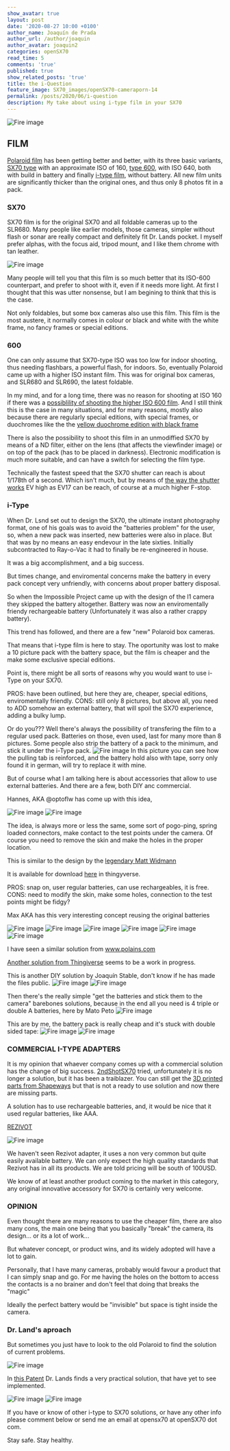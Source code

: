 ```yaml
---
show_avatar: true
layout: post
date: '2020-08-27 10:00 +0100'
author_name: Joaquín de Prada
author_url: /author/joaquin
author_avatar: joaquin2
categories: openSX70
read_time: 5
comments: 'true'
published: true
show_related_posts: 'true'
title: the i-Question
feature_image: SX70_images/openSX70-cameraporn-14
permalink: /posts/2020/06/i-question
description: My take about using i-type film in your SX70
---
```

![Fire image]({{site.url}}/{{site.baseurl}}img/2020/08/sx70-batteries.JPG)


## FILM
[Polaroid film](https://eu.polaroid.com/collections/instant-film) has been getting better and better, with its three basic variants, [SX70 type](https://eu.polaroid.com/collections/instant-film) with an approximate ISO of 160, [type 600](https://eu.polaroid.com/collections/film-for-polaroid-600-cameras), with ISO 640, both with build in battery and finally [i-type film](https://eu.polaroid.com/collections/film-for-polaroid-600-cameras), without battery. All new film units are significantly thicker than the original ones, and thus only 8 photos fit in a pack.

### SX70
SX70 film is for the original SX70 and all foldable cameras up to the SLR680. Many people like earlier models, those cameras, simpler without flash or sonar are really compact and definitely fit Dr. Lands pocket. I myself prefer alphas, with the focus aid, tripod mount, and I like them chrome with tan leather. 

![Fire image]({{site.url}}/{{site.baseurl}}img/2020/08/INVENTS-SX70.jpg)

Many people will tell you that this film is so much better that its ISO-600 counterpart, and prefer to shoot with it, even if it needs more light.
At first I thought that this was utter nonsense, but I am begining to think that this is the case. 

Not only foldables, but some box cameras also use this film. 
This film is the most austere, it normally comes in colour or black and white with the white frame, no fancy frames or special editions.

### 600
One can only assume that SX70-type ISO was too low for indoor shooting, thus needing flashbars, a powerful flash, for indoors. So, eventually Polaroid came up with a higher ISO instant film. This was for original box cameras, and SLR680 and SLR690, the latest foldable.

In my mind, and for a long time, there was no reason for shooting at ISO 160 if there was a [possiblility of shooting the higher ISO 600 film](https://opensx70.com/tutorials/100-600-conversion/).
And I still think this is the case in many situations, and for many reasons, mostly also because there are regularly special editions, with special frames, or duochromes like the the [yellow duochrome edition with black frame](https://eu.polaroid.com/products/black-yellow-600-instant-film-duochrome?quantity=1)

There is also the possibility to shoot this film in an unmodiffied SX70 by means of a ND filter, either on the lens (that affects the viewfinder image) or on top of the pack (has to be placed in darkness). Electronic modification is much more suitable, and can have a switch for selecting the film type.

Technically the fastest speed that the SX70 shutter can reach is about 1/178th of a second. Which isn't much, but by means of [the way the shutter works](https://opensx70.com/posts/2018/11/sx70-shutter) EV high as EV17 can be reach, of course at a much higher F-stop.

### i-Type
When Dr. Lsnd set out to design the SX70, the ultimate instant photography format, one of his goals was to avoid the "batteries problem" for the user, so, when a new pack was inserted, new batteries were also in place.
But that was by no means an easy endevour in the late sixties. Initially subcontracted to Ray-o-Vac it had to finally be re-engineered in house.

It was a big accomplishment, and a big success. 

But times change, and enviromental concerns make the battery in every pack concept very unfriendly, with concerns about proper battery disposal. 

So when the Impossible Project came up with the design of the I1 camera they skipped the battery altogether. Battery was now an enviromentally friendy rechargeable battery (Unfortunately it was also a rather crappy battery).

This trend has followed, and there are a few "new" Polaroid box cameras.

That means that i-type film is here to stay. The oportunity was lost to make a 10 picture pack with the battery space, but the film is cheaper and the make some exclusive special editions.

Point is, there might be all sorts of reasons why you would want to use i-Type on your SX70.

PROS: have been outlined, but here they are, cheaper, special editions, enviromentally friendly.
CONS: still only 8 pictures, but above all, you need to ADD somehow an external battery, that will spoil the SX70 experience, adding a bulky lump.

Or do you???
Well there's always the possibility of transfering the film to a regular used pack. Batteries on those, even used, last for many more than 8 pictures.
Some people also strip the battery of a pack to the minimum, and stick it under the i-Type pack.
![Fire image]({{site.url}}/{{site.baseurl}}img/2020/06/german-itype.jpg)
In this picture you can see how the pulling tab is reinforced, and the battery hold also with tape, sorry only found it in german, will try to replace it with mine.

But of course what I am talking here is about accessories that allow to use external batteries. And there are a few, both DIY anc commercial.

Hannes, AKA @optoflw has come up with this idea,

![Fire image]({{site.url}}/{{site.baseurl}}img/2020/06/optoflw-1.jpg)
![Fire image]({{site.url}}/{{site.baseurl}}img/2020/06/optoflw-2.jpg)

The idea, is always more or less the same, some sort of pogo-ping, spring loaded connectors, make contact to the test points under the camera. Of course you need to remove the skin and make the holes in the proper location.

This is similar to the design by the [legendary Matt Widmann](https://2ndshotsx70.blogspot.com/2017/11/batteries-not-included-not-movie-with.html?m=0)

It is available for download [here](https://www.thingiverse.com/thing:3987977) in thingyverse.

PROS: snap on, user regular batteries, can use rechargeables, it is free.
CONS: need to modify the skin, make some holes, connection to the test points might be fidgy?

Max AKA has this very interesting concept reusing the original batteries

![Fire image]({{site.url}}/{{site.baseurl}}img/2020/06/max-1.jpg)
![Fire image]({{site.url}}/{{site.baseurl}}img/2020/06/max-2.jpg)
![Fire image]({{site.url}}/{{site.baseurl}}img/2020/06/max-3.jpg)
![Fire image]({{site.url}}/{{site.baseurl}}img/2020/06/max-4.jpg)
![Fire image]({{site.url}}/{{site.baseurl}}img/2020/06/max-5.jpg)
![Fire image]({{site.url}}/{{site.baseurl}}img/2020/06/max-6.jpg)

I have seen a similar solution from www.polains.com

[Another solution from Thingiverse](https://www.thingiverse.com/thing:3699743?fbclid=IwAR1PzPmHb_HhosnoPpTktXIutg6of4U1TXgDvQqfmgAtWZUUeaWvE7Vf9PA) seems to be a work in progress.

This is another DIY solution by Joaquín Stable, don't know if he has made the files public.
![Fire image]({{site.url}}/{{site.baseurl}}img/2020/06/stable-1.jpg)
![Fire image]({{site.url}}/{{site.baseurl}}img/2020/06/stable-2.jpg)

Then there's the really simple "get the batteries and stick them to the camera" barebones solutions, because in the end all you need is 4 triple or double A batteries, here by Mato Peto
![Fire image]({{site.url}}/{{site.baseurl}}img/2020/06/petto-battery.jpg)

This are by me, the battery pack is really cheap and it's stuck with double sided tape:
![Fire image]({{site.url}}/{{site.baseurl}}img/2020/06/batteryholder-1.jpg)
![Fire image]({{site.url}}/{{site.baseurl}}img/2020/06/batteryholder-2.jpg)


### COMMERCIAL I-TYPE ADAPTERS

It is my opinion that whaever company comes up with a commercial solution has the change of big success. [2ndShotSX70](http://2ndshotsx70.blogspot.com/) tried, unfortunately it is no longer a solution, but it has been a traiblazer. You can still get the [3D printed parts from Shapeways](https://www.shapeways.com/product/VQ3R423JH/i-type-sx70-mod-power-pack-body?optionId=73875978&li=shops) but that is not a ready to use solution and now there are missing parts.

A solution has to use rechargeable batteries, and, it would be nice that it used regular batteries, like AAA. 


[REZIVOT](https://www.rezivot.com/)

![Fire image]({{site.url}}/{{site.baseurl}}img/2020/06/rezivot-jig.jpg)

We haven't seen Rezivot adapter, it uses a non very common but quite easily available battery. We can only expect the high quality standards that Rezivot has in all its products. We are told pricing will be south of 100USD.

We know of at least another product coming to the market in this category, any original innovative accessory for SX70 is certainly very welcome.

### OPINION
Even thought there are many reasons to use the cheaper film, there are also many cons, the main one being that you basically "break" the camera, its design... or its a lot of work...

But whatever concept, or product wins, and its widely adopted will have a lot to gain.

Personally, that I have many cameras, probably would favour a product that I can simply snap and go. For me having the holes on the bottom to access the contacts is a no brainer and don't feel that doing that breaks the "magic"

Ideally the perfect battery would be "invisible" but space is tight inside the camera.

### Dr. Land's aproach

But sometimes you just have to look to the old Polaroid to find the solution of current problems.

![Fire image]({{site.url}}/{{site.baseurl}}img/2020/08/patent-40007470-land.JPG)


In [this Patent](https://l.facebook.com/l.php?u=https%3A%2F%2Fpatentimages.storage.googleapis.com%2Fb1%2F35%2F87%2F5ce3b69ca792f7%2FUS4007470.pdf%3Ffbclid%3DIwAR1yPPz2QhUxYLFgF0_KlH-FarSkC4qf4AeiGmy4ZxgzNThWLa2zfGfPnls&h=AT02PGg2Jq_6jCnmL2byRJV-0ur0VFuoIN6IWTVCcYTR_y7DEnx9GBBipn4wuqjV_U_w9X3zY-75YHbVdVYZh7oagt0Rv2S94Kg4KxLFnDVTp4D9Z2TNkkUxjWCGxzZ5hg&__tn__=R]-R&c[0]=AT0kfkPs-x-Nk5tht-c0MZMUUgU-78EcHUbZUO-rIOC-IiEF6ZNM94ktVWDAHT8CXh1Ndj5Jw_hI2lKd3Gwd75cwltk1Q1nVnIXeSD0h_ihNU5EKHNwsB_8tKcRMt-nICVwKraQFlmSKXJU5qjgPAIa89O8bR6CCKpLRG2iWxc2-sX6E0VoqvPeRPWxVFsSqWjhm7T2k9-_UVUjl) Dr. Lands finds a very practical solution, that have yet to see implemented.


![Fire image]({{site.url}}/{{site.baseurl}}img/2020/08/patent-40007470-land2.JPG)
![Fire image]({{site.url}}/{{site.baseurl}}img/2020/08/patent-40007470-land3.JPG)

If you have or know of other i-type to SX70 solutions, or have any other info please comment below or send me an email at opensx70 at openSX70 dot com.

Stay safe. Stay healthy.